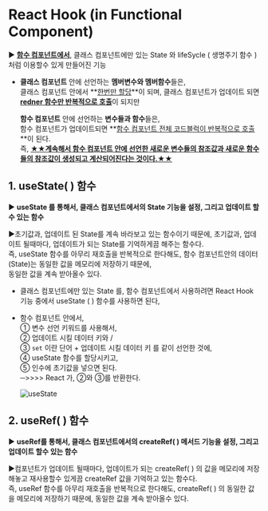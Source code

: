 # React Hook (in Functional Component)

▶ **<u>함수 컴포넌트에서</u>**, 클래스 컴포넌트에만 있는 State 와 lifeSycle ( 생명주기 함수 ) 처럼 이용할수 있게 만들어진 기능

- **클래스 컴포넌트** 안에 선언하는 **멤버변수와 멤버함수**들은, <br>클래스 컴포넌트 안에서 **<u>한번만 할당</u>**이 되며, 클래스 컴포넌트가 업데이트 되면 <u>**redner 함수만 반복적으로 호출**</u>이 되지만

  **함수 컴포넌트** 안에 선언하는 **변수들과 함수**들은, <br>함수 컴포넌트가 업데이트되면  **<u>함수 컴포넌트 전체 코드블럭이 반복적으로 호출</u>**이 된다.<br>즉, **<u>★★계속해서 함수 컴포넌트 안에 선언한 새로운 변수들의 참조값과 새로운 함수들의 참조값이 생성되고 계산되어진다는 것이다.★★</u>**

## 1. useState( ) 함수

▶ **useState 를 통해서, 클래스 컴포넌트에서의 State 기능을 설정, 그리고 업데이트 할수 있는 함수**

▶초기값과, 업데이트 된 State를 계속 바라보고 있는 함수이기 때문에, 초기값과, 업데이트 될때마다, 업데이트가 되는 State를 기억하게끔 해주는 함수다.<br>즉, useState 함수를 아무리 재호출을 반복적으로 한다해도, 함수 컴포넌트안의 데이터(State)는 동일한 값을 메모리에 저장하기 때문에, <br>동일한 값을 계속 받아올수 있다.

- 클래스 컴포넌트에만 있는 State 를, 함수 컴포넌트에서 사용하려면 React Hook 기능 중에서 useState ( ) 함수를 사용하면 된다,

- 함수 컴포넌트 안에서, <br>① 변수 선언 키워드를 사용해서,  <br>② 업데이트 시킬 데이터 키와 / <br>③  `set` 이란 단어 + 업데이트 시킬 데이터 키 를 같이 선언한 것에,<br>④ useState 함수를 할당시키고, <br>⑤ 인수에 초기값을 넣으면 된다. <br>─>>>> React 가, ②와 ③를 반환한다.

  ![useState](https://user-images.githubusercontent.com/62126380/110476971-f9397f00-8125-11eb-919d-df47f54f19b9.jpg) 

  

## 2. useRef( ) 함수

▶ **useRef를 통해서, 클래스 컴포넌트에서의 createRef( ) 메서드 기능을 설정, 그리고 업데이트 할수 있는 함수**

▶컴포넌트가 업데이트 될때마다, 업데이트가 되는 createRef( ) 의 값을 메모리에 저장해놓고 재사용할수 있게끔 createRef 값을 기억하고 있는 함수다.<br>즉, useRef 함수를 아무리 재호출을 반복적으로 한다해도, createRef( ) 의 동일한 값을 메모리에 저장하기 때문에, 동일한 값을 계속 받아올수 있다.
